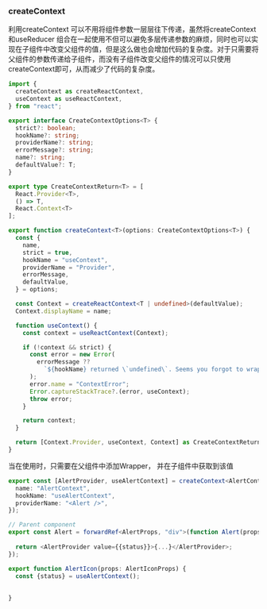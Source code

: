 ### createContext

利用createContext 可以不用将组件参数一层层往下传递，虽然将createContext 和useReducer 组合在一起使用不但可以避免多层传递参数的麻烦，同时也可以实现在子组件中改变父组件的值，但是这么做也会增加代码的复杂度。对于只需要将父组件的参数传递给子组件，而没有子组件改变父组件的情况可以只使用createContext即可，从而减少了代码的复杂度。

```typescript
import {
  createContext as createReactContext,
  useContext as useReactContext,
} from "react";

export interface CreateContextOptions<T> {
  strict?: boolean;
  hookName?: string;
  providerName?: string;
  errorMessage?: string;
  name?: string;
  defaultValue?: T;
}

export type CreateContextReturn<T> = [
  React.Provider<T>,
  () => T,
  React.Context<T>
];

export function createContext<T>(options: CreateContextOptions<T>) {
  const {
    name,
    strict = true,
    hookName = "useContext",
    providerName = "Provider",
    errorMessage,
    defaultValue,
  } = options;

  const Context = createReactContext<T | undefined>(defaultValue);
  Context.displayName = name;

  function useContext() {
    const context = useReactContext(Context);

    if (!context && strict) {
      const error = new Error(
        errorMessage ??
          `${hookName} returned \`undefined\`. Seems you forgot to wrap component within ${providerName}`
      );
      error.name = "ContextError";
      Error.captureStackTrace?.(error, useContext);
      throw error;
    }

    return context;
  }

  return [Context.Provider, useContext, Context] as CreateContextReturn<T>;
}
```

当在使用时，只需要在父组件中添加Wrapper， 并在子组件中获取到该值

```typescript
export const [AlertProvider, useAlertContext] = createContext<AlertContext>({
  name: "AlertContext",
  hookName: "useAlertContext",
  providerName: "<Alert />",
});

// Parent component
export const Alert = forwardRef<AlertProps, "div">(function Alert(props, ref) {
  
  return <AlertProvider value={{status}}>{...}</AlertProvider>;
});

export function AlertIcon(props: AlertIconProps) {
  const {status} = useAlertContext();
  
  
}
```

